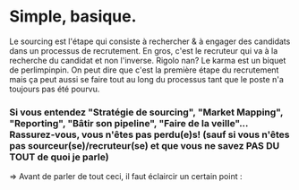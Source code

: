  # Simple, basique. 
 
 Le sourcing est l'étape qui consiste à rechercher & à engager des candidats dans un processus de recrutement. 
En gros, c'est le recruteur qui va à la recherche du candidat et non l'inverse. Rigolo nan? Le karma est un biquet de perlimpinpin. 
On peut dire que c'est la première étape du recrutement mais ça peut aussi se faire tout au long du processus tant que le poste n'a toujours pas été pourvu.

### Si vous entendez "Stratégie de sourcing", "Market Mapping", "Reporting", "Bâtir son pipeline", "Faire de la veille"... Rassurez-vous, vous n'êtes pas perdu(e)s! (sauf si vous n'êtes pas sourceur(se)/recruteur(se) et que vous ne savez PAS DU TOUT de quoi je parle)

=> Avant de parler de tout ceci, il faut éclaircir un certain point : 
